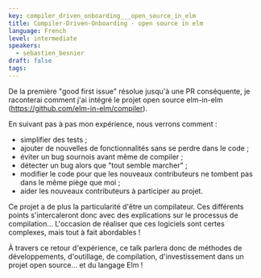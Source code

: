 ```yaml
---
key: compiler_driven_onboarding___open_source_in_elm
title: Compiler-Driven-Onboarding - open source in elm
language: French
level: intermediate
speakers:
  - sebastien_besnier
draft: false
tags:
---
```

De la première "good first issue" résolue jusqu'à une PR conséquente, je
raconterai comment j'ai intégré le projet open source elm-in-elm
(https://github.com/elm-in-elm/compiler).

En suivant pas à pas mon expérience, nous verrons comment :
* simplifier des tests ;
* ajouter de nouvelles de fonctionnalités sans se perdre dans le code ;
* éviter un bug sournois avant même de compiler ;
* détecter un bug alors que "tout semble marcher" ;
* modifier le code pour que les nouveaux contributeurs ne tombent pas dans le même piège que moi ;
* aider les nouveaux contributeurs à participer au projet.

Ce projet a de plus la particularité d'être un compilateur. Ces différents 
points s'intercaleront donc avec des explications sur le processus de 
compilation... L'occasion de réaliser que ces logiciels sont certes complexes,
mais tout à fait abordables !

À travers ce retour d'expérience, ce talk parlera donc de méthodes de développements, d'outillage, de compilation, d'investissement dans un projet open source... et du langage Elm !

